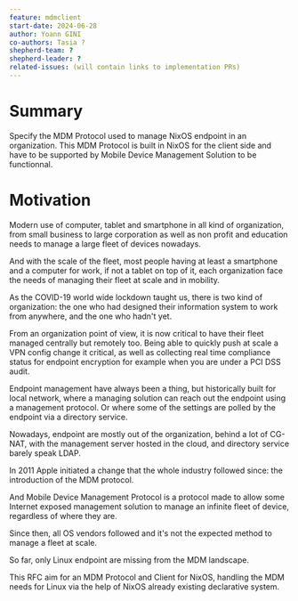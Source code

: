```yaml
---
feature: mdmclient
start-date: 2024-06-28
author: Yoann GINI
co-authors: Tasia ?
shepherd-team: ?
shepherd-leader: ?
related-issues: (will contain links to implementation PRs)
---
```


# Summary
[summary]: #summary

Specify the MDM Protocol used to manage NixOS endpoint in an organization. 
This MDM Protocol is built in NixOS for the client side and have to be supported by Mobile Device Management Solution to be functionnal.

# Motivation
[motivation]: #motivation

Modern use of computer, tablet and smartphone in all kind of organization, from small business to large corporation as well as non profit and education needs to manage a large fleet of devices nowadays.

And with the scale of the fleet, most people having at least a smartphone and a computer for work, if not a tablet on top of it, each organization face the needs of managing their fleet at scale and in mobility.

As the COVID-19 world wide lockdown taught us, there is two kind of organization: the one who had designed their information system to work from anywhere, and the one who hadn't yet.

From an organization point of view, it is now critical to have their fleet managed centrally but remotely too. Being able to quickly push at scale a VPN config change it critical, as well as collecting real time compliance status for endpoint encryption for example when you are under a PCI DSS audit.

Endpoint management have always been a thing, but historically built for local network, where a managing solution can reach out the endpoint using a management protocol. Or where some of the settings are polled by the endpoint via a directory service.

Nowadays, endpoint are mostly out of the organization, behind a lot of CG-NAT, with the management server hosted in the cloud, and directory service barely speak LDAP.

In 2011 Apple initiated a change that the whole industry followed since: the introduction of the MDM protocol.

And Mobile Device Management Protocol is a protocol made to allow some Internet exposed management solution to manage an infinite fleet of device, regardless of where they are.

Since then, all OS vendors followed and it's not the expected method to manage a fleet at scale.

So far, only Linux endpoint are missing from the MDM landscape.

This RFC aim for an MDM Protocol and Client for NixOS, handling the MDM needs for Linux via the help of NixOS already existing declarative system.
